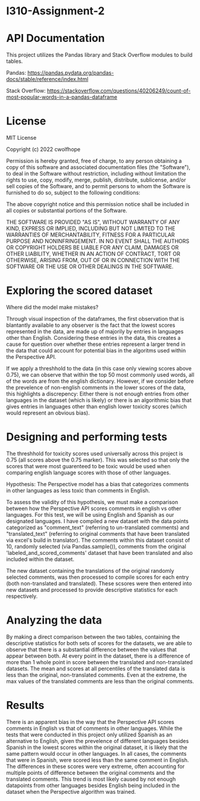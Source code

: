 # I310-Assignment-2

# API Documentation

This project utilizes the Pandas library and Stack Overflow modules to build tables.

Pandas: https://pandas.pydata.org/pandas-docs/stable/reference/index.html

Stack Overflow: https://stackoverflow.com/questions/40206249/count-of-most-popular-words-in-a-pandas-dataframe

# License

MIT License

Copyright (c) 2022 cwolfhope

Permission is hereby granted, free of charge, to any person obtaining a copy
of this software and associated documentation files (the "Software"), to deal
in the Software without restriction, including without limitation the rights
to use, copy, modify, merge, publish, distribute, sublicense, and/or sell
copies of the Software, and to permit persons to whom the Software is
furnished to do so, subject to the following conditions:

The above copyright notice and this permission notice shall be included in all
copies or substantial portions of the Software.

THE SOFTWARE IS PROVIDED "AS IS", WITHOUT WARRANTY OF ANY KIND, EXPRESS OR
IMPLIED, INCLUDING BUT NOT LIMITED TO THE WARRANTIES OF MERCHANTABILITY,
FITNESS FOR A PARTICULAR PURPOSE AND NONINFRINGEMENT. IN NO EVENT SHALL THE
AUTHORS OR COPYRIGHT HOLDERS BE LIABLE FOR ANY CLAIM, DAMAGES OR OTHER
LIABILITY, WHETHER IN AN ACTION OF CONTRACT, TORT OR OTHERWISE, ARISING FROM,
OUT OF OR IN CONNECTION WITH THE SOFTWARE OR THE USE OR OTHER DEALINGS IN THE
SOFTWARE.

# Exploring the scored dataset

Where did the model make mistakes?

Through visual inspection of the dataframes, the first observation that is blantantly available to any observer is the fact that the lowest scores represented in the data, are made up of majorily by entries in languages other than English. Considering these entries in the data, this creates a cause for question over whether these entries represent a larger trend in the data that could account for potential bias in the algoritms used within the Perspective API.

If we apply a threshhold to the data (in this case only viewing scores above 0.75), we can observe that within the top 50 most commonly used words, all of the words are from the english dictionary. However, if we consider before the prevelence of non-english comments in the lower scores of the data, this highlights a discrepency: Either there is not enough entries from other languages in the dataset (which is likely) or there is an algorithmic bias that gives entries in languages other than english lower toxicity scores (which would represent an obvious bias).

# Designing and performing tests

The threshhold for toxicity scores used universally across this project is 0.75 (all scores above the 0.75 marker). This was selected so that only the scores that were most guarenteed to be toxic would be used when comparing english language scores with those of other languages.

Hypothesis: The Perspective model has a bias that categorizes comments in other languages as less toxic than comments in English.

To assess the validity of this hypothesis, we must make a comparison between how the Perspective API scores comments in english vs other languages. For this test, we will be using English and Spanish as our designated languages. I have compiled a new dataset with the data points categorized as "comment_text" (referring to un-translated comments) and "translated_text" (referring to original comments that have been translated via excel's build in translator). The comments within this dataset consist of 10, randomly selected (via Pandas.sample()), comments from the original 'labeled_and_scored_comments' dataset that have been translated and also included within the dataset.

The new dataset containing the translations of the original randomly selected comments, was then processed to compile scores for each entry (both non-translated and translated). These scsores were then entered into new datasets and processed to provide descriptive statistics for each respectively.

# Analyzing the data

By making a direct comparison between the two tables, containing the descriptive statistics for both sets of scores for the datasets, we are able to observe that there is a substantial difference between the values that appear between both. At every point in the dataset, there is a difference of more than 1 whole point in score between the translated and non-translated datasets. The mean and scores at all percentiles of the translated data is less than the original, non-translated comments. Even at the extreme, the max values of the translated comments are less than the original comments.


# Results

There is an apparent bias in the way that the Perspective API scores comments in English vs that of comments in other languages. While the tests that were conducted in this project only utilized Spanish as an alternative to English, given the prevelence of different languages besides Spanish in the lowest scores within the original dataset, it is likely that the same pattern would occur in other languages. In all cases, the comments that were in Spanish, were scored less than the same comment in English. The differences in these scores were very extreme, often accounting for multiple points of difference between the original comments and the translated comments. This trend is most likely caused by not enough datapoints from other languages besides English being included in the dataset when the Perspective algorithm was trained.



